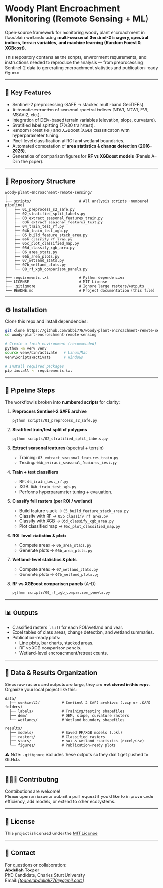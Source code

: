 # Woody Plant Encroachment Monitoring (Remote Sensing + ML)

Open-source framework for monitoring woody plant encroachment in floodplain wetlands using **multi-seasonal Sentinel-2 imagery, spectral indices, terrain variables, and machine learning (Random Forest & XGBoost)**.

This repository contains all the scripts, environment requirements, and instructions needed to reproduce the analysis — from preprocessing Sentinel-2 data to generating encroachment statistics and publication-ready figures.

---

## 🌱 Key Features
- Sentinel-2 preprocessing (SAFE → stacked multi-band GeoTIFFs).
- Automatic extraction of seasonal spectral indices (NDVI, NDWI, EVI, MSAVI2, etc.).
- Integration of DEM-based terrain variables (elevation, slope, curvature).
- Stratified label splitting (70/30 train/test).
- Random Forest (RF) and XGBoost (XGB) classification with hyperparameter tuning.
- Pixel-level classification at ROI and wetland boundaries.
- Automated computation of **area statistics & change detection (2016–2025)**.
- Generation of comparison figures for **RF vs XGBoost models** (Panels A–D in the paper).

---

## 📂 Repository Structure

```
woody-plant-encroachment-remote-sensing/
│
├── scripts/                      # All analysis scripts (numbered pipeline)
│   ├── 01_preprocess_s2_safe.py
│   ├── 02_stratified_split_labels.py
│   ├── 03_extract_seasonal_features_train.py
│   ├── 03b_extract_seasonal_features_test.py
│   ├── 04_train_test_rf.py
│   ├── 04b_train_test_xgb.py
│   ├── 05_build_feature_stack_area.py
│   ├── 05b_classify_rf_area.py
│   ├── 05c_plot_classified_map.py
│   ├── 05d_classify_xgb_area.py
│   ├── 06_area_stats.py
│   ├── 06b_area_plots.py
│   ├── 07_wetland_stats.py
│   ├── 07b_wetland_plots.py
│   └── 08_rf_xgb_comparison_panels.py
│
├── requirements.txt              # Python dependencies
├── LICENSE                       # MIT License
├── .gitignore                    # Ignore large rasters/outputs
└── README.md                     # Project documentation (this file)
```

---

## ⚙️ Installation

Clone this repo and install dependencies:

```bash
git clone https://github.com/abbi776/woody-plant-encroachment-remote-sensing.git
cd woody-plant-encroachment-remote-sensing

# Create a fresh environment (recommended)
python -m venv venv
source venv/bin/activate   # Linux/Mac
venv\Scripts\activate      # Windows

# Install required packages
pip install -r requirements.txt
```

---

## 🚀 Pipeline Steps

The workflow is broken into **numbered scripts** for clarity:

1. **Preprocess Sentinel-2 SAFE archive**
   ```bash
   python scripts/01_preprocess_s2_safe.py
   ```

2. **Stratified train/test split of polygons**
   ```bash
   python scripts/02_stratified_split_labels.py
   ```

3. **Extract seasonal features** (spectral + terrain)  
   - Training: `03_extract_seasonal_features_train.py`  
   - Testing:  `03b_extract_seasonal_features_test.py`

4. **Train + test classifiers**  
   - RF:  `04_train_test_rf.py`  
   - XGB: `04b_train_test_xgb.py`  
   - Performs hyperparameter tuning + evaluation.

5. **Classify full rasters (per ROI / wetland)**  
   - Build feature stack → `05_build_feature_stack_area.py`  
   - Classify with RF → `05b_classify_rf_area.py`  
   - Classify with XGB → `05d_classify_xgb_area.py`  
   - Plot classified map → `05c_plot_classified_map.py`

6. **ROI-level statistics & plots**  
   - Compute areas → `06_area_stats.py`  
   - Generate plots → `06b_area_plots.py`

7. **Wetland-level statistics & plots**  
   - Compute areas → `07_wetland_stats.py`  
   - Generate plots → `07b_wetland_plots.py`

8. **RF vs XGBoost comparison panels** (A–D)  
   ```bash
   python scripts/08_rf_xgb_comparison_panels.py
   ```

---

## 📊 Outputs
- Classified rasters (`.tif`) for each ROI/wetland and year.
- Excel tables of class areas, change detection, and wetland summaries.
- Publication-ready plots:
  - Line plots, bar charts, stacked areas.
  - RF vs XGB comparison panels.
  - Wetland-level encroachment/retreat counts.

---

## 📁 Data & Results Organization

Since raw rasters and outputs are large, they are **not stored in this repo**.  
Organize your local project like this:

```
data/
  ├── sentinel2/          # Sentinel-2 SAFE archives (.zip or .SAFE folders)
  ├── labels/             # Training/testing shapefiles
  ├── dem/                # DEM, slope, curvature rasters
  └── wetlands/           # Wetland boundary shapefiles

results/
  ├── models/             # Saved RF/XGB models (.pkl)
  ├── rasters/            # Classified rasters
  ├── stats/              # ROI & wetland statistics (Excel/CSV)
  └── figures/            # Publication-ready plots
```

⚠️ Note: `.gitignore` excludes these outputs so they don’t get pushed to GitHub.

---

## 🧑‍🤝‍🧑 Contributing
Contributions are welcome!  
Please open an issue or submit a pull request if you’d like to improve code efficiency, add models, or extend to other ecosystems.

---

## 📜 License
This project is licensed under the [MIT License](LICENSE).

---

## 📧 Contact
For questions or collaboration:  
**Abdullah Toqeer**  
PhD Candidate, Charles Sturt University  
Email: *[toqeerabdullah776@gamil.com]*  
